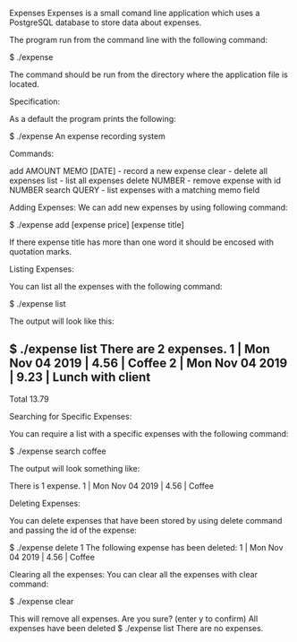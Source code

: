 Expenses 
Expenses is a small comand line application which uses a PostgreSQL database to store data about expenses. 

The program run from the command line with the following command: 

$ ./expense

The command should be run from the directory where the application file is located. 

Specification:

As a default the program prints the following: 

$ ./expense
An expense recording system

Commands:

add AMOUNT MEMO [DATE] - record a new expense
clear - delete all expenses
list - list all expenses
delete NUMBER - remove expense with id NUMBER
search QUERY - list expenses with a matching memo field

Adding Expenses: 
We can add new expenses by using following command: 

$ ./expense add [expense price] [expense title]

If there expense title has more than one word it should be encosed with quotation marks. 

Listing Expenses:

You can list all the expenses with the following command: 

$ ./expense list

The output will look like this:

$ ./expense list
There are 2 expenses.
  1 | Mon Nov 04 2019 |         4.56 | Coffee
  2 | Mon Nov 04 2019 |         9.23 | Lunch with client
--------------------------------------------------
Total                          13.79

Searching for Specific Expenses:

You can require a list with a specific expenses with the following command: 

$ ./expense search coffee

The output will look something like: 

There is 1 expense.
  1 | Mon Nov 04 2019 |         4.56 | Coffee

Deleting Expenses:

You can delete expenses that have been stored by using delete command and passing the id of the expense:

$ ./expense delete 1
The following expense has been deleted:
  1 | Mon Nov 04 2019 |         4.56 | Coffee

Clearing all the expenses:
You can clear all the expenses with clear command: 

$ ./expense clear

This will remove all expenses. Are you sure? (enter y to confirm)
All expenses have been deleted
$ ./expense list
There are no expenses.
